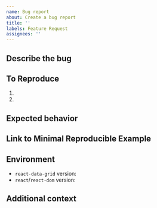 ```yaml
---
name: Bug report
about: Create a bug report
title: ''
labels: Feature Request
assignees: ''
---
```


## Describe the bug <!-- A clear and concise description of what the bug is. -->

## To Reproduce <!-- Steps to reproduce the behavior: -->

1.
2.

## Expected behavior <!-- A clear and concise description of what you expected to happen. -->

## Link to Minimal Reproducible Example

<!-- Link to a playground, StackBlitz, or GitHub repo with a minimal reproduction of the problem. A minimal reproduction is required.  -->

## Environment

- `react-data-grid` version:
- `react`/`react-dom` version:

## Additional context <!-- Add any other context about the problem here. -->
